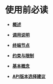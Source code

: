 # 使用前必读<a name="ges_03_0128"></a>

-   **[概述](概述.md)**  

-   **[调用说明](调用说明.md)**  

-   **[终端节点](终端节点.md)**  

-   **[约束与限制](约束与限制.md)**  

-   **[基本概念](基本概念.md)**  

-   **[API版本选择建议](API版本选择建议.md)**  



